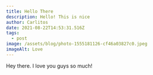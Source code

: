 ```yaml
---
title: Hello There
description: Hello! This is nice
author: Carlitos
date: 2021-08-22T14:53:31.516Z
tags:
  - post
image: /assets/blog/photo-1555181126-cf46a03827c0.jpeg
imageAlt: Love
---
```

Hey there. I love you guys so much!